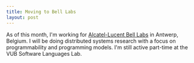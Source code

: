 ```yaml
---
title: Moving to Bell Labs
layout: post
---
```

As of this month, I'm working for [Alcatel-Lucent Bell Labs](https://www.bell-labs.com/usr/tom.van_cutsem) in Antwerp, Belgium. I will be doing distributed systems research with a focus on programmability and programming models. I'm still active part-time at the VUB Software Languages Lab.